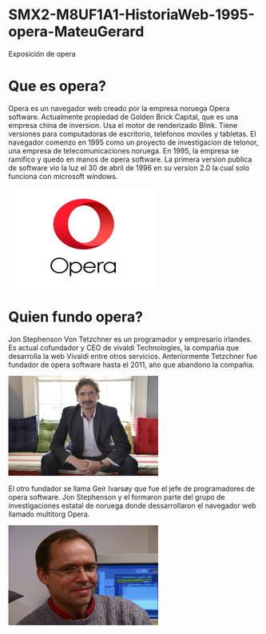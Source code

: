 # SMX2-M8UF1A1-HistoriaWeb-1995-opera-MateuGerard
Exposición de opera
# Que es opera?

Opera es un navegador web creado por la empresa noruega Opera software. Actualmente propiedad de Golden Brick Capital, que es una empresa china de inversion. Usa el motor de renderizado Blink. Tiene versiones para computadoras de escritorio, telefonos moviles y tabletas.
El navegador comenzo en 1995 como un proyecto de investigacion de telonor, una empresa de telecomunicaciones noruega. En 1995, la empresa se ramifico y quedo en manos de opera software. 
La primera version publica de software vio la luz el 30 de abril de 1996 en su version 2.0 la cual solo funciona con microsoft windows.


<img src="https://github.com/gery1810/SMX2-M8UF1A1-HistoriaWeb-1995-opera-MateuGerard/blob/main/logo_opera-nuevo.jpg" alt="Logo" width="300" height="200" />


# Quien fundo opera? 
Jon Stephenson Von Tetzchner es un programador y empresario irlandes. Es actual cofundador y CEO de vivaldi Technologies, la compañia que desarrolla la web Vivaldi entre otros servicios. Anteriormente Tetzchner fue fundador de opera software hasta el 2011, año que abandono la compañia.


<img src="https://github.com/gery1810/SMX2-M8UF1A1-HistoriaWeb-1995-opera-MateuGerard/blob/main/1200px-Jon_von_Tetzchner_in_June_2015%2C_Magnolia_(Massachusetts%2C_USA).jpg" alt="Logo" width="300" height="200" />




El otro fundador se llama Geir Ivarsøy que fue el jefe de programadores de opera software. Jon Stephenson y el formaron parte del grupo de investigaciones estatal de noruega donde dessarrollaron el navegador web llamado multitorg Opera.


<img src="https://github.com/gery1810/SMX2-M8UF1A1-HistoriaWeb-1995-opera-MateuGerard/blob/main/GeirIvarsoey.jpg" alt="Logo" width="300" height="200" />

